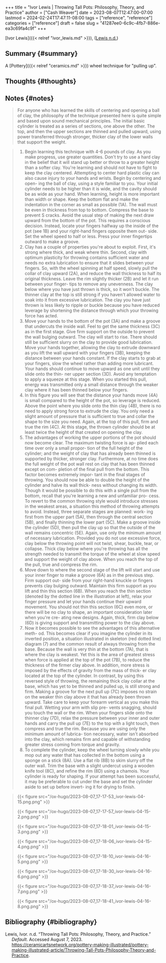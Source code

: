 +++
title = "Ivor Lewis | Throwing Tall Pots: Philosophy, Theory, and Practice"
author = ["Cash Weaver"]
date = 2023-08-07T12:47:00-07:00
lastmod = 2024-02-24T17:47:11-08:00
tags = ["reference", "reference"]
categories = ["reference"]
draft = false
slug = "41287ee0-6c9c-4fb7-886e-ea3c69fa4c9f"
+++

[Ivor Lewis]({{< relref "ivor_lewis.md" >}}), (<a href="#citeproc_bib_item_1">Lewis n.d.</a>)


## Summary {#summary}

A [Pottery]({{< relref "ceramics.md" >}}) wheel technique for "pulling up".


## Thoughts {#thoughts}


## Notes {#notes}

> For anyone who has learned the skills of centering and opening a ball of clay, the philosophy of the technique presented here is quite simple and based upon sound mechanical principles. The initial basic cylinder is treated as a series of sections, one above the other. The top, and then the upper sections are thinned and pulled upward, using power transferred through stronger, thicker clay of the lower walls that support the weight.

<!--quoteend-->

> 1.  Begin learning this technique with 4-6 pounds of clay. As you make progress, use greater quantities. Don't try to use a hard clay in the belief that it will stand up better or throw to a greater height than a softer clay. You're learning and should not have to fight to keep the clay centered. Attempting to center hard plastic clay can also cause injury to your hands and wrists. Begin by centering and open- ing the ball of clay, using a style familiar to you. Your initial cylinder needs to be higher than it is wide, and the cavity should be as wide as your hand. When learning, height is more important than width or shape. Keep the bottom flat and make the indentation in the corner as small as possible (1A). The wall must be even in thickness from top to bottom. Compress the base to prevent S cracks. Avoid the usual step of making the next draw upward from the bottom of the pot. This requires a conscious decision. Instead, locate your fingers halfway up the inside of the pot (see 1B) and your right-hand fingers opposite them out- side. Set the wheel speed to half or less. Press your inner fingertips outward to make a groove.
> 2.  Clay has a couple of properties you're about to exploit. First, it's strong where thick, and weak where thin. Second, clay with optimum plasticity for throwing contains sufficient water and needs no extra lubrication to ensure that it slides between your fingers. So, with the wheel spinning at half speed, slowly pull the collar of clay upward (2A), and reduce the wall thickness to half its original thickness. Leave the rim slightly thicker (2B) and let it run between your finger- tips to remove any unevenness. The clay below where you have just thrown is thick, so it won't buckle. The thinner clay at the top is still strong if you haven't allowed water to soak into it from excessive lubrication. The clay you have just thrown is less likely to ripple or buckle because you have reduced leverage by shortening the distance through which your throwing force has acted.
> 3.  Move your hands to the bottom of the pot (3A) and make a groove that undercuts the inside wall. Feel to get the same thickness (3C) as in the first stage. Give firm support on the outside to prevent the wall bulging outward. The clay will start to rise. There should still be sufficient slurry on the clay to provide good lubrication. Move your hands together, allowing the clay to extrude downward as you lift the wall upward with your fingers (3B), keeping the distance between your hands constant. If the clay starts to grab at your fingers, slow the wheel rather than adding more lubricant. Your hands should continue to move upward as one unit until they slide onto the thin- ner upper section (3D). Avoid any temptation to apply a squeeze at this stage. When you started this pull, energy was transmitted only a small distance through the weaker clay where it has been thinned below your fingers.
> 4.  In this figure you will see that the distance your hands move (4A) is small compared to the height of the pot, so leverage is reduced. Above the point where you slide onto the thin clay (4B), there is no need to apply strong force to extrude the clay. You only need a slight amount of pressure that is sufficient to true and collar the shape to the size you need. Again, at the top of this pull, firm and true the rim (4C). At this stage, the thrown cylinder should be at least twice the height of that created on opening the clay.
> 5.  The advantages of working the upper portions of the pot should now become clear. The maximum twisting force is ap- plied each time over only a small propor- tion of the full height of the cylinder; and the weight of clay that has already been thinned is supported by thicker, stronger clay. Furthermore, at no time does the full weight of the pot wall rest on clay that has been thinned except on com- pletion of the final pull from the bottom. This factor becomes extremely impor- tant in the final stages of throwing. You should now be able to double the height of the cylinder and halve its wall thick- ness without changing its width. Though it would be possible to do this with a single pull from the bottom, recall that you're learning a new and unfamiliar pro- cess. To revert to the common throwing style would introduce stresses in the weakest areas, a situation this method of throwing attempts to avoid. Instead, three separate stages are planned: work- ing first from the upper part (5A), then through the central section (5B), and finally thinning the lower part (5C). Make a groove inside the cylinder (5D), then pull the clay up so that the outside of the wall remains concentric (5E). Again, use only the minimum amount of necessary lubrication. Provided you do not use excessive force, clay below the throwing point will not twist, shear, buckle, tear, or collapse. Thick clay below where you're throwing has all the strength needed to transmit the torque of the wheel at slow speed and support the weight of clay above. When you reach the top of the pull, true and compress the rim.
> 6.  Move down to where the second stage of the lift will start and use your inner finger to make a groove (6A) as in the previous step. Firm support out- side from your right-hand knuckle or fingers prevents clay bulging outward. Maintain this firm support as you lift and thin this section (6B). When you reach the thin section (denoted by the dotted line in the illustration at left), relax your finger pressure and let your hands continue their upward movement. You should not thin this section (6C) even more, or there will be no clay to shape, an important consideration later when you're cre- ating new designs. Again, thick, firm clay below (6D) is giving support and transmitting power to the clay above.
> 7.  Now it becomes possible to see the advantages of this alternative meth- od. This becomes clear if you imagine the cylinder in its inverted position, a situation illustrated in skeleton (red dotted line) diagram (7) and the common result of always throwing from the base. Because the wall is very thin at the bottom (7A), that is where the clay is weakest. Yet this is the area of greatest stress when force is applied at the top of the pot (7B), to reduce the thickness of the firmer clay above. In addition, more stress is imposed by the effects of gravity from the mass of thick- er clay located at the top of the cylinder. In contrast, by using this reversed style of throwing, the remaining thick clay collar at the base, which has yet to be thinned and pulled up, is still strong and firm. Making a groove for the next pull up (7C) imposes no strain on the weaker thin clay above it that has already been thrown upward. Take care to keep your forearm vertical as you make this final pull. Wetting your arm with slip pre- vents snagging, should you touch the wall or the rim. When your fingers slide onto the thinner clay (7D), relax the pressure between your inner and outer hands and carry the pull up (7E) to the top with a light touch, then compress and true the rim. Because you are using only the minimum amount of lubrica- tion necessary, water isn't absorbed into the clay, which remains firm and capable of withstanding greater stress coming from torque and gravity.
> 8.  To complete the cylinder, keep the wheel turning slowly while you mop out any water that has collected in the bottom using a sponge on a stick (8A). Use a flat rib (8B) to skim slurry off the outer wall. Trim the base with a slight undercut using a wooden knife tool (8C), and refine the rim (8D) using a chamois. Your cylinder is ready for shaping. If your attempt has been successful, it may be preferable to cut under the base and set the cylinder aside to set up before invert- ing it for drying to finish.

<!--quoteend-->

> {{< figure src="/ox-hugo/2023-08-07_17-17-53_ivor-lewis-04-15.png.png" >}}
>
> {{< figure src="/ox-hugo/2023-08-07_17-17-57_ivor-lewis-04-15-2.png.png" >}}
>
> {{< figure src="/ox-hugo/2023-08-07_17-18-01_ivor-lewis-04-15-3.png.png" >}}
>
> {{< figure src="/ox-hugo/2023-08-07_17-18-06_ivor-lewis-04-15-4.png.png" >}}
>
> {{< figure src="/ox-hugo/2023-08-07_17-18-10_ivor-lewis-04-16-5.png.png" >}}
>
> {{< figure src="/ox-hugo/2023-08-07_17-18-30_ivor-lewis-04-16-6.png.png" >}}
>
> {{< figure src="/ox-hugo/2023-08-07_17-18-37_ivor-lewis-04-16-7.png.png" >}}
>
> {{< figure src="/ox-hugo/2023-08-07_17-18-41_ivor-lewis-04-16-8.png.png" >}}


## Bibliography {#bibliography}

<style>.csl-entry{text-indent: -1.5em; margin-left: 1.5em;}</style><div class="csl-bib-body">
  <div class="csl-entry"><a id="citeproc_bib_item_1"></a>Lewis, Ivor. n.d. “Throwing Tall Pots: Philosophy, Theory, and Practice.” <i>Default</i>. Accessed August 7, 2023. <a href="https://ceramicartsnetwork.org/pottery-making-illustrated/pottery-making-illustrated-article/Throwing-Tall-Pots-Philosophy-Theory-and-Practice">https://ceramicartsnetwork.org/pottery-making-illustrated/pottery-making-illustrated-article/Throwing-Tall-Pots-Philosophy-Theory-and-Practice</a>.</div>
</div>

